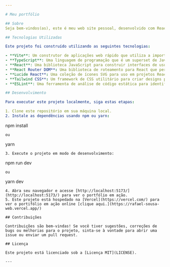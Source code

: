 ```yaml
---

# Meu portfólio

## Sobre
Seja bem-vindos(as), este é meu web site pessoal, desenvolvido com React, TypeScript e Tailwind CSS.

## Tecnologias Utilizadas

Este projeto foi construído utilizando as seguintes tecnologias:

- **Vite**: Um construtor de aplicações web rápido que utiliza a importação de ESM (ECMAScript Modules) nativa do navegador para desenvolvimento mais eficiente.
- **TypeScript**: Uma linguagem de programação que é um superset de JavaScript, adicionando tipagem estática opcional.
- **React**: Uma biblioteca JavaScript para construir interfaces de usuário.
- **React Router DOM**: Uma biblioteca de roteamento para React que permite navegação entre componentes de forma declarativa.
- **Lucide React**: Uma coleção de ícones SVG para uso em projetos React.
- **Tailwind CSS**: Um framework de CSS utilitário para criar designs personalizados sem sair do HTML.
- **ESLint**: Uma ferramenta de análise de código estática para identificar padrões problemáticos no código JavaScript.

## Desenvolvimento

Para executar este projeto localmente, siga estas etapas:

1. Clone este repositório em sua máquina local.
2. Instale as dependências usando npm ou yarn:
   ```
   npm install
   ```
   ou
   ```
   yarn
   ```
3. Execute o projeto em modo de desenvolvimento:
   ```
   npm run dev
   ```
   ou
   ```
   yarn dev
   ```
4. Abra seu navegador e acesse [http://localhost:5173/](http://localhost:5173/) para ver o portfólio em ação.
5. Este projeto está hospedado na [Vercel](https://vercel.com/) para ver o portifólio em ação online [clique aqui.](https://rafael-sousa-web.vercel.app/)

## Contribuições

Contribuições são bem-vindas! Se você tiver sugestões, correções de bugs ou melhorias para o projeto, sinta-se à vontade para abrir uma issue ou enviar um pull request.

## Licença

Este projeto está licenciado sob a [Licença MIT](LICENSE).

---
```

